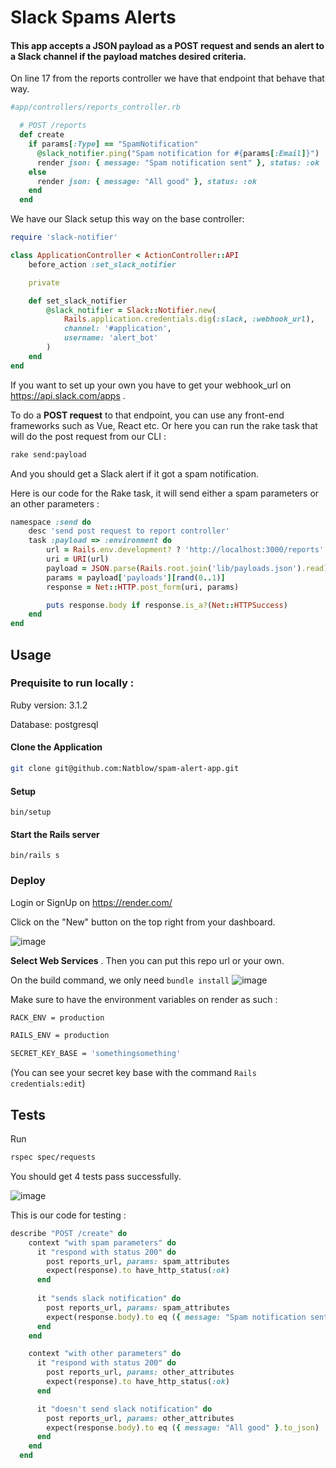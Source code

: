 # Slack Spams Alerts

#### This app accepts a JSON payload as a POST request and sends an alert to a Slack channel if the payload matches desired criteria.

On line 17 from the reports controller we have that endpoint that behave that way.

```ruby
#app/controllers/reports_controller.rb

  # POST /reports
  def create
    if params[:Type] == "SpamNotification"
      @slack_notifier.ping("Spam notification for #{params[:Email]}")
      render json: { message: "Spam notification sent" }, status: :ok
    else
      render json: { message: "All good" }, status: :ok 
    end
  end
```

We have our Slack setup this way on the base controller: 

```ruby
require 'slack-notifier'

class ApplicationController < ActionController::API
    before_action :set_slack_notifier

    private 

    def set_slack_notifier
        @slack_notifier = Slack::Notifier.new(
            Rails.application.credentials.dig(:slack, :webhook_url),
            channel: '#application',
            username: 'alert_bot'
        )
    end
end
```
If you want to set up your own you have to get your webhook_url on https://api.slack.com/apps .


To do a **POST request** to that endpoint, you can use any front-end frameworks such as Vue, React etc. 
Or here you can run the rake task that will do the post request from our CLI : 

```bash
rake send:payload
```

And you should get a Slack alert if it got a spam notification.

Here is our code for the Rake task, it will send either a spam parameters or an other parameters :

```rake
namespace :send do
    desc 'send post request to report controller'
    task :payload => :environment do
        url = Rails.env.development? ? 'http://localhost:3000/reports' : 'https://alert-api-app.onrender.com/reports'
        uri = URI(url)
        payload = JSON.parse(Rails.root.join('lib/payloads.json').read)
        params = payload['payloads'][rand(0..1)]
        response = Net::HTTP.post_form(uri, params)

        puts response.body if response.is_a?(Net::HTTPSuccess)
    end
end
```

## Usage 

### Prequisite to run locally :

Ruby version: 3.1.2

Database: postgresql

#### Clone the Application

```bash
git clone git@github.com:Natblow/spam-alert-app.git
```

#### Setup

```
bin/setup
```

#### Start the Rails server

```
bin/rails s
```

### Deploy 

Login or SignUp on https://render.com/

Click on the "New" button on the top right from your dashboard.

![image](https://user-images.githubusercontent.com/85266997/222637516-1553e777-4461-4c26-a12c-b0fa1c29b25f.png)

**Select Web Services** . Then you can put this repo url or your own.

On the build command, we only need `bundle install` ![image](https://user-images.githubusercontent.com/85266997/222730894-ba2cc17b-d518-400a-8f98-2ffd8f03fe30.png)

Make sure to have the environment variables on render as such :

```bash
RACK_ENV = production
```

```bash
RAILS_ENV = production
```

```bash
SECRET_KEY_BASE = 'somethingsomething' 
``` 
(You can see your secret key base with the command `Rails credentials:edit`)





## Tests

Run 

```bash
rspec spec/requests
```

You should get 4 tests pass successfully.

![image](https://user-images.githubusercontent.com/85266997/222638992-fa7d135d-10a5-487b-986b-3b8845cdc99d.png)

This is our code for testing :

```ruby
describe "POST /create" do
    context "with spam parameters" do
      it "respond with status 200" do
        post reports_url, params: spam_attributes 
        expect(response).to have_http_status(:ok)
      end
      
      it "sends slack notification" do
        post reports_url, params: spam_attributes 
        expect(response.body).to eq ({ message: "Spam notification sent" }.to_json)
      end
    end

    context "with other parameters" do
      it "respond with status 200" do
        post reports_url, params: other_attributes
        expect(response).to have_http_status(:ok)
      end

      it "doesn't send slack notification" do
        post reports_url, params: other_attributes
        expect(response.body).to eq ({ message: "All good" }.to_json)
      end
    end
  end
```
